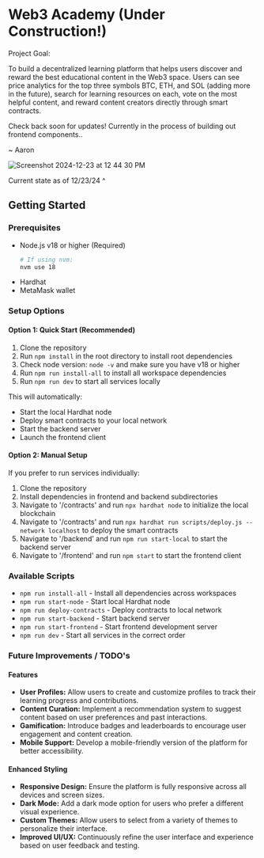 # Web3 Academy (Under Construction!)
Project Goal:

To build a decentralized learning platform that helps users discover and reward the best educational content in the Web3 space. Users can see price analytics for the top three symbols BTC, ETH, and SOL (adding more in the future), search for learning resources on each, vote on the most helpful content, and reward content creators directly through smart contracts.

Check back soon for updates! Currently in the process of building out frontend components..

~ Aaron

![Screenshot 2024-12-23 at 12 44 30 PM](https://github.com/user-attachments/assets/3676ca2b-0b73-43b5-ab14-7027203f391b)

Current state as of 12/23/24 ^

## Getting Started

### Prerequisites
- Node.js v18 or higher (Required)
  ```bash
  # If using nvm:
  nvm use 18
  ```
- Hardhat
- MetaMask wallet

### Setup Options

#### Option 1: Quick Start (Recommended)
1. Clone the repository
2. Run `npm install` in the root directory to install root dependencies
3. Check node version: `node -v` and make sure you have v18 or higher
4. Run `npm run install-all` to install all workspace dependencies
5. Run `npm run dev` to start all services locally

This will automatically:
- Start the local Hardhat node
- Deploy smart contracts to your local network
- Start the backend server
- Launch the frontend client

#### Option 2: Manual Setup
If you prefer to run services individually:

1. Clone the repository
2. Install dependencies in frontend and backend subdirectories
3. Navigate to '/contracts' and run `npx hardhat node` to initialize the local blockchain
4. Navigate to '/contracts' and run `npx hardhat run scripts/deploy.js --network localhost` to deploy the smart contracts
5. Navigate to '/backend' and run `npm run start-local` to start the backend server
6. Navigate to '/frontend' and run `npm start` to start the frontend client

### Available Scripts
- `npm run install-all` - Install all dependencies across workspaces
- `npm run start-node` - Start local Hardhat node
- `npm run deploy-contracts` - Deploy contracts to local network
- `npm run start-backend` - Start backend server
- `npm run start-frontend` - Start frontend development server
- `npm run dev` - Start all services in the correct order

### Future Improvements / TODO's

#### Features
- **User Profiles:** Allow users to create and customize profiles to track their learning progress and contributions.
- **Content Curation:** Implement a recommendation system to suggest content based on user preferences and past interactions.
- **Gamification:** Introduce badges and leaderboards to encourage user engagement and content creation.
- **Mobile Support:** Develop a mobile-friendly version of the platform for better accessibility.

#### Enhanced Styling
- **Responsive Design:** Ensure the platform is fully responsive across all devices and screen sizes.
- **Dark Mode:** Add a dark mode option for users who prefer a different visual experience.
- **Custom Themes:** Allow users to select from a variety of themes to personalize their interface.
- **Improved UI/UX:** Continuously refine the user interface and experience based on user feedback and testing.
